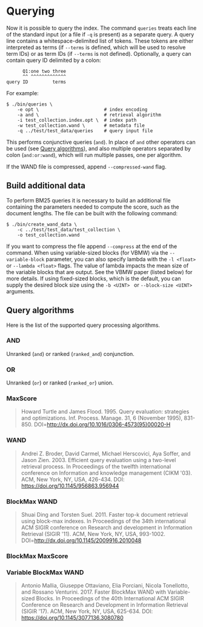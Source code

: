 # Querying

Now it is possible to query the index. The command `queries` treats each
line of the standard input (or a file if `-q` is present) as a separate
query. A query line contains a whitespace-delimited list of tokens.
These tokens are either interpreted as terms (if `--terms` is defined,
which will be used to resolve term IDs) or as term IDs (if `--terms` is
not defined). Optionally, a query can contain query ID delimited by a
colon:

```
      Q1:one two three
      ^^ ^^^^^^^^^^^^^
query ID         terms
```

For example:

    $ ./bin/queries \
        -e opt \                        # index encoding
        -a and \                        # retrieval algorithm
        -i test_collection.index.opt \  # index path
        -w test_collection.wand \       # metadata file
        -q ../test/test_data/queries    # query input file

This performs conjunctive queries (`and`). In place of `and` other
operators can be used (see [Query algorithms](#query-algorithms)), and
also multiple operators separated by colon (`and:or:wand`), which will
run multiple passes, one per algorithm.

If the WAND file is compressed, append `--compressed-wand` flag.

## Build additional data

To perform BM25 queries it is necessary to build an additional file
containing the parameters needed to compute the score, such as the
document lengths. The file can be built with the following command:

    $ ./bin/create_wand_data \
        -c ../test/test_data/test_collection \
        -o test_collection.wand

If you want to compress the file append `--compress` at the end of the
command. When using variable-sized blocks (for VBMW) via the
`--variable-block` parameter, you can also specify lambda with the `-l
<float>` or `--lambda <float>` flags. The value of lambda impacts the
mean size of the variable blocks that are output. See the VBMW paper
(listed below) for more details. If using fixed-sized blocks, which is
the default, you can supply the desired block size using the `-b <UINT>
` or `--block-size <UINT>` arguments.

## Query algorithms

Here is the list of the supported query processing algorithms.

### AND

Unranked (`and`) or ranked (`ranked_and`) conjunction.

### OR

Unranked (`or`) or ranked (`ranked_or`) union.

### MaxScore

> Howard Turtle and James Flood. 1995. Query evaluation: strategies and optimizations. Inf. Process. Manage. 31, 6 (November 1995), 831-850. DOI=http://dx.doi.org/10.1016/0306-4573(95)00020-H

### WAND

> Andrei Z. Broder, David Carmel, Michael Herscovici, Aya Soffer, and Jason Zien. 2003. Efficient query evaluation using a two-level retrieval process. In Proceedings of the twelfth international conference on Information and knowledge management (CIKM '03). ACM, New York, NY, USA, 426-434. DOI: https://doi.org/10.1145/956863.956944

### BlockMax WAND

> Shuai Ding and Torsten Suel. 2011. Faster top-k document retrieval using block-max indexes. In Proceedings of the 34th international ACM SIGIR conference on Research and development in Information Retrieval (SIGIR '11). ACM, New York, NY, USA, 993-1002. DOI=http://dx.doi.org/10.1145/2009916.2010048

### BlockMax MaxScore


### Variable BlockMax WAND

> Antonio Mallia, Giuseppe Ottaviano, Elia Porciani, Nicola Tonellotto, and Rossano Venturini. 2017. Faster BlockMax WAND with Variable-sized Blocks. In Proceedings of the 40th International ACM SIGIR Conference on Research and Development in Information Retrieval (SIGIR '17). ACM, New York, NY, USA, 625-634. DOI: https://doi.org/10.1145/3077136.3080780
